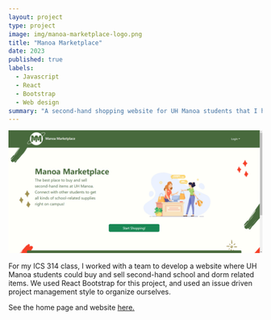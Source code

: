 ```yaml
---
layout: project
type: project
image: img/manoa-marketplace-logo.png
title: "Manoa Marketplace"
date: 2023
published: true
labels:
  - Javascript
  - React
  - Bootstrap
  - Web design
summary: "A second-hand shopping website for UH Manoa students that I helped to develop"
---
```


<img src="/img/landing-page.png" width="600px">

For my ICS 314 class, I worked with a team to develop a website where UH Manoa students could buy and sell second-hand school and dorm related items. We used React Bootstrap for this project, and used an issue driven project management style to organize ourselves.

See the home page and website [here.](https://manoamarketplace.github.io/)
